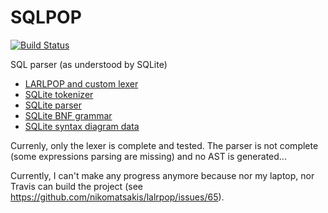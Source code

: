 # SQLPOP

[![Build Status](https://travis-ci.org/gwenn/sqlpop.svg?branch=master)](https://travis-ci.org/gwenn/sqlpop)

SQL parser (as understood by SQLite)

* [LARLPOP and custom lexer](https://github.com/nikomatsakis/lalrpop/issues/39)
* [SQLite tokenizer](http://www.sqlite.org/cgi/src/artifact/32aeca12f0d57a5c)
* [SQLite parser](http://www.sqlite.org/cgi/src/artifact/d7bff41d460f2df9)
* [SQLite BNF grammar](http://www.sqlite.org/docsrc/doc/trunk/art/syntax/all-bnf.html)
* [SQLite syntax diagram data](http://www.sqlite.org/docsrc/doc/tip/art/syntax/bubble-generator-data.tcl?mimetype=text/plain)

Currenly, only the lexer is complete and tested.
The parser is not complete (some expressions parsing are missing) and no AST is generated...

Currently, I can't make any progress anymore because nor my laptop, nor Travis can build the project (see https://github.com/nikomatsakis/lalrpop/issues/65).